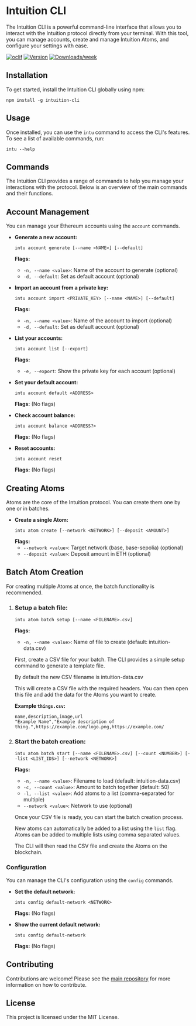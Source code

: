 # Intuition CLI

The Intuition CLI is a powerful command-line interface that allows you to interact with the Intuition protocol directly from your terminal. With this tool, you can manage accounts, create and manage Intuition Atoms, and configure your settings with ease.

[![oclif](https://img.shields.io/badge/cli-oclif-brightgreen.svg)](https://oclif.io)
[![Version](https://img.shields.io/npm/v/intuition-cli.svg)](https://www.npmjs.com/package/intuition-cli)
[![Downloads/week](https://img.shields.io/npm/dw/intuition-cli.svg)](https://npmjs.org/package/intuition-cli)

## Installation

To get started, install the Intuition CLI globally using npm:

```sh-session
npm install -g intuition-cli
```

## Usage

Once installed, you can use the `intu` command to access the CLI's features. To see a list of available commands, run:

```sh-session
intu --help
```

## Commands

The Intuition CLI provides a range of commands to help you manage your interactions with the protocol. Below is an overview of the main commands and their functions.

## Account Management

You can manage your Ethereum accounts using the `account` commands.

- **Generate a new account:**

  ```sh-session
  intu account generate [--name <NAME>] [--default]
  ```

  **Flags:**

  - `-n, --name <value>`: Name of the account to generate (optional)
  - `-d, --default`: Set as default account (optional)

- **Import an account from a private key:**

  ```sh-session
  intu account import <PRIVATE_KEY> [--name <NAME>] [--default]
  ```

  **Flags:**

  - `-n, --name <value>`: Name of the account to import (optional)
  - `-d, --default`: Set as default account (optional)

- **List your accounts:**

  ```sh-session
  intu account list [--export]
  ```

  **Flags:**

  - `-e, --export`: Show the private key for each account (optional)

- **Set your default account:**

  ```sh-session
  intu account default <ADDRESS>
  ```

  **Flags:**
  (No flags)

- **Check account balance:**

  ```sh-session
  intu account balance <ADDRESS?>
  ```

  **Flags:**
  (No flags)

- **Reset accounts:**
  ```sh-session
  intu account reset
  ```
  **Flags:**
  (No flags)

## Creating Atoms

Atoms are the core of the Intuition protocol. You can create them one by one or in batches.

- **Create a single Atom:**
  ```sh-session
  intu atom create [--network <NETWORK>] [--deposit <AMOUNT>]
  ```
  **Flags:**
  - `--network <value>`: Target network (base, base-sepolia) (optional)
  - `--deposit <value>`: Deposit amount in ETH (optional)

## Batch Atom Creation

For creating multiple Atoms at once, the batch functionality is recommended.

1. ### **Setup a batch file:**

   ```sh-session
   intu atom batch setup [--name <FILENAME>.csv]
   ```

   **Flags:**

   - `-n, --name <value>`: Name of file to create (default: intuition-data.csv)

   First, create a CSV file for your batch. The CLI provides a simple setup command to generate a template file.

   By default the new CSV filename is intuition-data.csv

   This will create a CSV file with the required headers. You can then open this file and add the data for the Atoms you want to create.

   **Example `things.csv`:**

   ```csv
   name,description,image,url
   "Example Name","Example description of thing.",https://example.com/logo.png,https://example.com/

   ```

2. ### **Start the batch creation:**

   ```sh-session
   intu atom batch start [--name <FILENAME>.csv] [--count <NUMBER>] [--list <LIST_IDS>] [--network <NETWORK>]
   ```

   **Flags:**

   - `-n, --name <value>`: Filename to load (default: intuition-data.csv)
   - `-c, --count <value>`: Amount to batch together (default: 50)
   - `-l, --list <value>`: Add atoms to a list (comma-separated for multiple)
   - `--network <value>`: Network to use (optional)

   Once your CSV file is ready, you can start the batch creation process.

   New atoms can automatically be added to a list using the `list` flag.
   Atoms can be added to multiple lists using comma separated values.

   The CLI will then read the CSV file and create the Atoms on the blockchain.

### Configuration

You can manage the CLI's configuration using the `config` commands.

- **Set the default network:**

  ```sh-session
  intu config default-network <NETWORK>
  ```

  **Flags:**
  (No flags)

- **Show the current default network:**
  ```sh-session
  intu config default-network
  ```
  **Flags:**
  (No flags)

## Contributing

Contributions are welcome! Please see the [main repository](https://github.com/0xintuition/intuition-ts) for more information on how to contribute.

## License

This project is licensed under the MIT License.
